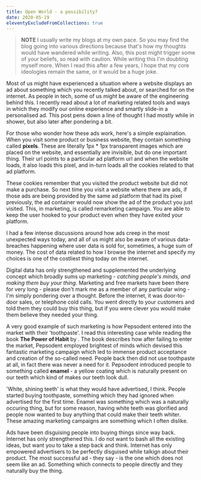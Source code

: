 ```yaml
---
title: Open World - a possibility?
date: 2020-05-19
eleventyExcludeFromCollections: true
---
```


> **NOTE** I usually write my blogs at my own pace. So you may find the blog going into various directions because that's how my thoughts would have wandered while writing. Also, this post might trigger some of your beliefs, so read with caution. While writing this I'm doubting myself more. When I read this after a few years, I hope that my core ideologies remain the same, or it would be a huge joke.

Most of us might have experienced a situation where a website displays an ad about something which you recently talked about, or searched for on the internet. As people in tech, some of us might be aware of the engineering behind this. I recently read about a lot of marketing related tools and ways in which they modify our online experience and smartly slide-in a personalised ad. This post pens down a line of thought I had mostly while in shower, but also later after pondering a bit.

For those who wonder how these ads work, here's a simple explaination. When you visit some product or business website, they contain something called **pixels**. These are literally 1px \* 1px transparent images which are placed on the website, and essentially are invisible, but do one important thing. Their url points to a particular ad platform url and when the website loads, it also loads this pixel, and in-turn loads all the cookies related to that ad platform.

These cookies remember that you visited the product website but did not make a purchase. So next time you visit a website where there are ads, if those ads are being provided by the same ad platform that had its pixel previously, the ad container would now show the ad of the product you just visited. This, in marketing, is called remarketing campaign. You are able to keep the user hooked to your product even when they have exited your platform.

I had a few intense discussions around how ads creep in the most unexpected ways today, and all of us might also be aware of various data-breaches happening where user data is sold for, sometimes, a huge sum of money. The cost of data related to how I browse the internet and specify my choices is one of the costliest thing today on the internet.

Digital data has only strengthened and supplemented the underlying concept which broadly sums up marketing - _catching people's minds, and making them buy your thing_. Marketing and free markets have been there for very long - please don't mark me as a member of any particular wing - I'm simply pondering over a thought. Before the internet, it was door-to-door sales, or telephone cold calls. You went directly to your customers and told them they could buy this thing, but if you were clever you would make them believe they needed your thing.

A very good example of such marketing is how Pepsodent entered into the market with their 'toothpaste'. I read this interesting case while reading the book **The Power of Habit** by . The book describes how after failing to enter the market, Pepsodent employed brightest of minds which devised this fantastic marketing campaign which led to immense product acceptance and creation of the so-called need. People back then did not use toothpaste at all, in fact there was never a need for it. Pepsodent introduced people to something called **enamel** - a yellow coating which is naturally present on our teeth which kind of makes our teeth look dull.

'White, shining teeth' is what they would have advertised, I think. People started buying toothpaste, something which they had ignored when advertised for the first time. Enamel was something which was a naturally occuring thing, but for some reason, having white teeth was glorified and people now wanted to buy anything that could make their teeth whiter. These amazing marketing campaigns are something which I often dislike.

Ads have been disguising people into buying things since way back. Internet has only strengthened this. I do not want to bash all the existing ideas, but want you to take a step back and think. Internet has only empowered advertisers to be perfectly disguised while talkign about their product. The most successful ad - they say - is the one which does not seem like an ad. Something which connects to people directly and they naturally buy the thing.
